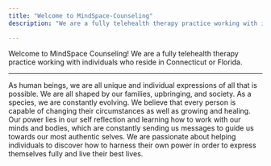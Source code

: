 ```yaml
---
title: "Welcome to MindSpace-Counseling"
description: "We are a fully telehealth therapy practice working with individuals who reside in Connecticut or Florida."

---
```


<div class="text-xl">
Welcome to MindSpace Counseling! We are a fully telehealth therapy practice working with individuals who reside in Connecticut or Florida.
<hr>

As human beings, we are all unique and individual expressions of all that is possible. We are all shaped by our families, upbringing, and society. As a species, we are constantly evolving. We believe that every person is capable of changing their circumstances as well as growing and healing. Our power lies in our self reflection and learning how to work with our minds and bodies, which are constantly sending us messages to guide us towards our most authentic selves. We are passionate about helping individuals to discover how to harness their own power in order to express themselves fully and live their best lives.
</div>
